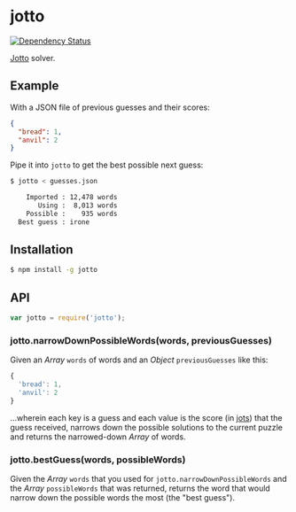 # jotto

[![Dependency Status](https://gemnasium.com/KenanY/jotto.svg)](https://gemnasium.com/KenanY/jotto)

[Jotto](https://en.wikipedia.org/wiki/Jotto) solver.

## Example

With a JSON file of previous guesses and their scores:

``` json
{
  "bread": 1,
  "anvil": 2
}
```

Pipe it into `jotto` to get the best possible next guess:

``` bash
$ jotto < guesses.json

    Imported : 12,478 words
       Using :  8,013 words
    Possible :    935 words
  Best guess : irone
```

## Installation

``` bash
$ npm install -g jotto
```

## API

``` javascript
var jotto = require('jotto');
```

### jotto.narrowDownPossibleWords(words, previousGuesses)

Given an _Array_ `words` of words and an _Object_ `previousGuesses` like this:

``` javascript
{
  'bread': 1,
  'anvil': 2
}
```

...wherein each key is a guess and each value is the score (in
[jots](https://github.com/KenanY/jots)) that the guess received, narrows down
the possible solutions to the current puzzle and returns the narrowed-down
_Array_ of words.

### jotto.bestGuess(words, possibleWords)

Given the _Array_ `words` that you used for `jotto.narrowDownPossibleWords` and
the _Array_ `possibleWords` that was returned, returns the word that would
narrow down the possible words the most (the "best guess").